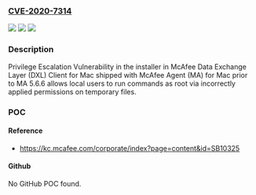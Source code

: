 ### [CVE-2020-7314](https://cve.mitre.org/cgi-bin/cvename.cgi?name=CVE-2020-7314)
![](https://img.shields.io/static/v1?label=Product&message=McAfee%20DXL%20for%20Mac%20shipped%20with%20MA&color=blue)
![](https://img.shields.io/static/v1?label=Version&message=5.6.x%3C%205.6.6%20&color=brighgreen)
![](https://img.shields.io/static/v1?label=Vulnerability&message=CWE-732%3A%20Incorrect%20Permission%20Assignment%20for%20Critical%20Resource&color=brighgreen)

### Description

Privilege Escalation Vulnerability in the installer in McAfee Data Exchange Layer (DXL) Client for Mac shipped with McAfee Agent (MA) for Mac prior to MA 5.6.6 allows local users to run commands as root via incorrectly applied permissions on temporary files.

### POC

#### Reference
- https://kc.mcafee.com/corporate/index?page=content&id=SB10325

#### Github
No GitHub POC found.

